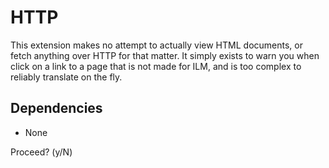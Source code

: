 # HTTP

This extension makes no attempt to actually view HTML documents, or fetch anything over HTTP for that matter. It simply exists to warn you when click on a link to a page that is not made for ILM, and is too complex to reliably translate on the fly.

## Dependencies

- None

Proceed? (y/N) 